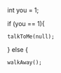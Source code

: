 int you = 1;

if (you == 1){

    talkToMe(null);
  
} else {

    walkAway();


<!---
JonathonHealy/JonathonHealy is a ✨ special ✨ repository because its `README.md` (this file) appears on your GitHub profile.
You can click the Preview link to take a look at your changes.
--->

